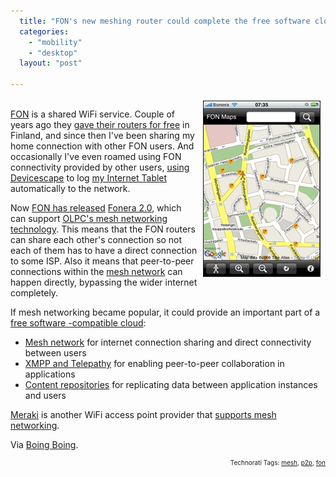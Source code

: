 ```yaml
---
  title: "FON's new meshing router could complete the free software cloud"
  categories: 
    - "mobility"
    - "desktop"
  layout: "post"

---
```

<p>
<img src="/files/fon-network-map-toolo-iphone.jpg" height="280" width="186" border="1" align="right" hspace="8" vspace="4" alt="FON network map for Etu-Töölö, Helsinki, Finland" title="FON network map for Etu-Töölö, Helsinki, Finland" />
<br /><a href="http://en.wikipedia.org/wiki/FON">FON</a> is a shared WiFi service. Couple of years ago they <a href="http://bergie.iki.fi/blog/fon-for-free-in-finland/">gave their routers for free</a> in Finland, and since then I've been sharing my home connection with other FON users. And occasionally I've even roamed using FON connectivity provided by other users, <a href="http://bergie.iki.fi/blog/wifi_autologins_with_devicescape/">using Devicescape</a> to log <a href="http://bergie.iki.fi/blog/the_universal_communicator/">my Internet Tablet</a> automatically to the network.
</p><p>
Now <a href="http://blog.wired.com/gadgets/2009/04/fonera-2-gets-r.html">FON has released</a> <a href="http://www.fon.com/en/promos/fonera2">Fonera 2.0</a>, which can support <a href="http://wiki.laptop.org/go/Mesh_Network_Details">OLPC's mesh networking technology</a>. This means that the FON routers can share each other's connection so not each of them has to have a direct connection to some ISP. Also it means that peer-to-peer connections within the <a href="http://en.wikipedia.org/wiki/Mesh_networking">mesh network</a> can happen directly, bypassing the wider internet completely.
</p><p>
If mesh networking became popular, it could provide an important part of a <a href="http://bergie.iki.fi/blog/free_desktop_and_the_cloud/">free software -compatible cloud</a>:
</p><ul>
<li><a href="http://en.wikipedia.org/wiki/Mesh_networking">Mesh network</a> for internet connection sharing and direct connectivity between users</li>
<li><a href="http://telepathy.freedesktop.org/wiki/Tubes">XMPP and Telepathy</a> for enabling peer-to-peer collaboration in applications</li>
<li><a href="http://bergie.iki.fi/blog/midgard2_at_fscons-your_data-everywhere/">Content repositories</a> for replicating data between application instances and users</li>
</ul><p>
<a href="http://meraki.com/">Meraki</a> is another WiFi access point provider that <a href="http://www.engadget.com/2006/08/03/meraki-mini-wifi-router-also-does-mesh/">supports mesh networking</a>.
</p><p>
Via <a href="http://www.boingboing.net/2009/04/21/fon-releases-open-me.html">Boing Boing</a>.
</p>
<p style="text-align:right;font-size:10px;">Technorati Tags: <a href="http://www.technorati.com/tag/mesh" rel="tag">mesh</a>, <a href="http://www.technorati.com/tag/p2p" rel="tag">p2p</a>, <a href="http://www.technorati.com/tag/fon" rel="tag">fon</a></p>